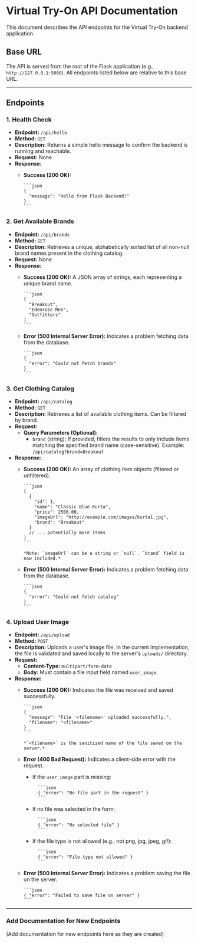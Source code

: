 # Virtual Try-On API Documentation

This document describes the API endpoints for the Virtual Try-On backend application.

## Base URL

The API is served from the root of the Flask application (e.g., `http://127.0.0.1:5000`). All endpoints listed below are relative to this base URL.

---

## Endpoints

### 1. Health Check

* **Endpoint:** `/api/hello`
* **Method:** `GET`
* **Description:** Returns a simple hello message to confirm the backend is running and reachable.
* **Request:** None
* **Response:**
  * **Success (200 OK):**

        ```json
        {
          "message": "Hello from Flask Backend!"
        }
        ```

### 2. Get Available Brands

* **Endpoint:** `/api/brands`
* **Method:** `GET`
* **Description:** Retrieves a unique, alphabetically sorted list of all non-null brand names present in the clothing catalog.
* **Request:** None
* **Response:**
  * **Success (200 OK):** A JSON array of strings, each representing a unique brand name.

        ```json
        [
          "Breakout",
          "Edenrobe Men",
          "Outfitters"
        ]
        ```

  * **Error (500 Internal Server Error):** Indicates a problem fetching data from the database.

        ```json
        {
          "error": "Could not fetch brands"
        }
        ```

### 3. Get Clothing Catalog

* **Endpoint:** `/api/catalog`
* **Method:** `GET`
* **Description:** Retrieves a list of available clothing items. Can be filtered by brand.
* **Request:**
  * **Query Parameters (Optional):**
    * `brand` (string): If provided, filters the results to only include items matching the specified brand name (case-sensitive). Example: `/api/catalog?brand=Breakout`
* **Response:**
  * **Success (200 OK):** An array of clothing item objects (filtered or unfiltered).

        ```json
        [
          {
            "id": 1,
            "name": "Classic Blue Kurta",
            "price": 2500.00,
            "imageUrl": "http://example.com/images/kurta1.jpg",
            "brand": "Breakout"
          }
          // ... potentially more items
        ]
        ```

        *Note: `imageUrl` can be a string or `null`. `brand` field is now included.*
  * **Error (500 Internal Server Error):** Indicates a problem fetching data from the database.

        ```json
        {
          "error": "Could not fetch catalog"
        }
        ```

### 4. Upload User Image

* **Endpoint:** `/api/upload`
* **Method:** `POST`
* **Description:** Uploads a user's image file. In the current implementation, the file is validated and saved locally to the server's `uploads/` directory.
* **Request:**
  * **Content-Type:** `multipart/form-data`
  * **Body:** Must contain a file input field named `user_image`.
* **Response:**
  * **Success (200 OK):** Indicates the file was received and saved successfully.

        ```json
        {
          "message": "File '<filename>' uploaded successfully.",
          "filename": "<filename>"
        }
        ```

        *`<filename>` is the sanitized name of the file saved on the server.*
  * **Error (400 Bad Request):** Indicates a client-side error with the request.
    * If the `user_image` part is missing:

            ```json
            { "error": "No file part in the request" }
            ```

    * If no file was selected in the form:

            ```json
            { "error": "No selected file" }
            ```

    * If the file type is not allowed (e.g., not png, jpg, jpeg, gif):

            ```json
            { "error": "File type not allowed" }
            ```

  * **Error (500 Internal Server Error):** Indicates a problem saving the file on the server.

        ```json
        { "error": "Failed to save file on server" }
        ```

---

### Add Documentation for New Endpoints

(Add documentation for new endpoints here as they are created)
